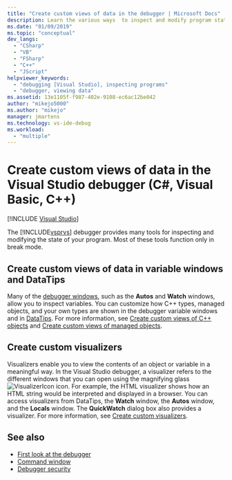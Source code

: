 ```yaml
---
title: "Create custom views of data in the debugger | Microsoft Docs"
description: Learn the various ways  to inspect and modify program state in Visual Studio debugger. These include the Autos and Watch windows, DataTips, and Visualizers.  
ms.date: "01/09/2019"
ms.topic: "conceptual"
dev_langs:
  - "CSharp"
  - "VB"
  - "FSharp"
  - "C++"
  - "JScript"
helpviewer_keywords:
  - "debugging [Visual Studio], inspecting programs"
  - "debugger, viewing data"
ms.assetid: 13e1105f-f987-402e-9108-ec6ac12be042
author: "mikejo5000"
ms.author: "mikejo"
manager: jmartens
ms.technology: vs-ide-debug
ms.workload:
  - "multiple"
---
```

# Create custom views of data in the Visual Studio debugger (C#, Visual Basic, C++)

 [!INCLUDE [Visual Studio](~/includes/applies-to-version/vs-windows-only.md)]

The [!INCLUDE[vsprvs](../code-quality/includes/vsprvs_md.md)] debugger provides many tools for inspecting and modifying the state of your program. Most of these tools function only in break mode.

## Create custom views of data in variable windows and DataTips

 Many of the [debugger windows](../debugger/debugger-windows.md), such as the **Autos** and **Watch** windows, allow you to inspect variables. You can customize how C++ types, managed objects, and your own types are shown in the debugger variable windows and in [DataTips](../debugger/view-data-values-in-data-tips-in-the-code-editor.md). For more information, see [Create custom views of C++ objects](../debugger/create-custom-views-of-native-objects.md) and [Create custom views of managed objects](../debugger/create-custom-views-of-managed-objects.md).

## Create custom visualizers

 Visualizers enable you to view the contents of an object or variable in a meaningful way. In the Visual Studio debugger, a visualizer refers to the different windows that you can open using the magnifying glass ![VisualizerIcon](../debugger/media/dbg-tips-visualizer-icon.png "Visualizer icon") icon. For example, the HTML visualizer shows how an HTML string would be interpreted and displayed in a browser. You can access visualizers from DataTips, the **Watch** window, the **Autos** window, and the **Locals** window. The **QuickWatch** dialog box also provides a visualizer. For more information, see [Create custom visualizers](../debugger/create-custom-visualizers-of-data.md).

## See also

- [First look at the debugger](../debugger/debugger-feature-tour.md)
- [Command window](../ide/reference/command-window.md)
- [Debugger security](../debugger/debugger-security.md)
